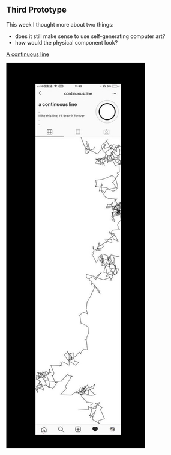 ## Third Prototype

This week I thought more about two things:
- does it still make sense to use self-generating computer art?
- how would the physical component look?


[A continuous line](https://www.instagram.com/continuous.line/)


![A Continuous Line](/media/continuousline.JPG)
